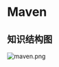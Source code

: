 # Maven

## 知识结构图

![maven.png](http://upload-images.jianshu.io/upload_images/3101171-b5325d3c12338b65.png?imageMogr2/auto-orient/strip%7CimageView2/2/w/1240)
